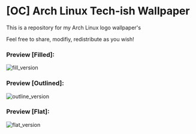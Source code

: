 # [OC] Arch Linux Tech-ish Wallpaper

This is a repository for my Arch Linux logo wallpaper's

Feel free to share, modifiy, redistribute as you wish!

### Preview [Filled]:
![fill_version](https://github.com/0x-BAD/arch-logo/blob/main/arch_fill.png "Fill Version")

### Preview [Outlined]:
![outline_version](https://github.com/0x-BAD/arch-logo/blob/main/arch_outline.png "Outline Version")

### Preview [Flat]:
![flat_version](https://github.com/0x-BAD/arch-logo/blob/main/arch_flat.png "Flat Version")
